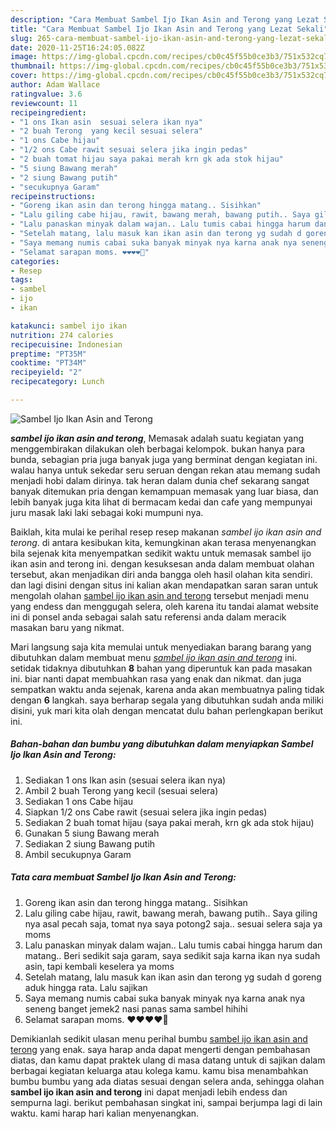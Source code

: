 ```yaml
---
description: "Cara Membuat Sambel Ijo Ikan Asin and Terong yang Lezat Sekali"
title: "Cara Membuat Sambel Ijo Ikan Asin and Terong yang Lezat Sekali"
slug: 265-cara-membuat-sambel-ijo-ikan-asin-and-terong-yang-lezat-sekali
date: 2020-11-25T16:24:05.082Z
image: https://img-global.cpcdn.com/recipes/cb0c45f55b0ce3b3/751x532cq70/sambel-ijo-ikan-asin-and-terong-foto-resep-utama.jpg
thumbnail: https://img-global.cpcdn.com/recipes/cb0c45f55b0ce3b3/751x532cq70/sambel-ijo-ikan-asin-and-terong-foto-resep-utama.jpg
cover: https://img-global.cpcdn.com/recipes/cb0c45f55b0ce3b3/751x532cq70/sambel-ijo-ikan-asin-and-terong-foto-resep-utama.jpg
author: Adam Wallace
ratingvalue: 3.6
reviewcount: 11
recipeingredient:
- "1 ons Ikan asin  sesuai selera ikan nya"
- "2 buah Terong  yang kecil sesuai selera"
- "1 ons Cabe hijau"
- "1/2 ons Cabe rawit sesuai selera jika ingin pedas"
- "2 buah tomat hijau saya pakai merah krn gk ada stok hijau"
- "5 siung Bawang merah"
- "2 siung Bawang putih"
- "secukupnya Garam"
recipeinstructions:
- "Goreng ikan asin dan terong hingga matang.. Sisihkan"
- "Lalu giling cabe hijau, rawit, bawang merah, bawang putih.. Saya giling nya asal pecah saja, tomat nya saya potong2 saja.. sesuai selera saja ya moms"
- "Lalu panaskan minyak dalam wajan.. Lalu tumis cabai hingga harum dan matang.. Beri sedikit saja garam, saya sedikit saja karna ikan nya sudah asin, tapi kembali keselera ya moms"
- "Setelah matang, lalu masuk kan ikan asin dan terong yg sudah d goreng aduk hingga rata. Lalu sajikan"
- "Saya memang numis cabai suka banyak minyak nya karna anak nya seneng banget jemek2 nasi panas sama sambel hihihi"
- "Selamat sarapan moms. ❤❤❤❤💃"
categories:
- Resep
tags:
- sambel
- ijo
- ikan

katakunci: sambel ijo ikan 
nutrition: 274 calories
recipecuisine: Indonesian
preptime: "PT35M"
cooktime: "PT34M"
recipeyield: "2"
recipecategory: Lunch

---
```



![Sambel Ijo Ikan Asin and Terong](https://img-global.cpcdn.com/recipes/cb0c45f55b0ce3b3/751x532cq70/sambel-ijo-ikan-asin-and-terong-foto-resep-utama.jpg)

<b><i>sambel ijo ikan asin and terong</i></b>, Memasak adalah suatu kegiatan yang menggembirakan dilakukan oleh berbagai kelompok. bukan hanya para bunda, sebagian pria juga banyak juga yang berminat dengan kegiatan ini. walau hanya untuk sekedar seru seruan dengan rekan atau memang sudah menjadi hobi dalam dirinya. tak heran dalam dunia chef sekarang sangat banyak ditemukan pria dengan kemampuan memasak yang luar biasa, dan lebih banyak juga kita lihat di bermacam kedai dan cafe yang mempunyai juru masak laki laki sebagai koki mumpuni nya.

Baiklah, kita mulai ke perihal resep resep makanan <i>sambel ijo ikan asin and terong</i>. di antara kesibukan kita, kemungkinan akan terasa menyenangkan bila sejenak kita menyempatkan sedikit waktu untuk memasak sambel ijo ikan asin and terong ini. dengan kesuksesan anda dalam membuat olahan tersebut, akan menjadikan diri anda bangga oleh hasil olahan kita sendiri. dan lagi disini dengan situs ini kalian akan mendapatkan saran saran untuk mengolah olahan <u>sambel ijo ikan asin and terong</u> tersebut menjadi menu yang endess dan menggugah selera, oleh karena itu tandai alamat website ini di ponsel anda sebagai salah satu referensi anda dalam meracik masakan baru yang nikmat.




Mari langsung saja kita memulai untuk menyediakan barang barang yang dibutuhkan dalam membuat menu <u><i>sambel ijo ikan asin and terong</i></u> ini. setidak tidaknya dibutuhkan <b>8</b> bahan yang diperuntuk kan pada masakan ini. biar nanti dapat membuahkan rasa yang enak dan nikmat. dan juga sempatkan waktu anda sejenak, karena anda akan membuatnya paling tidak dengan <b>6</b> langkah. saya berharap segala yang dibutuhkan sudah anda miliki disini, yuk mari kita olah dengan mencatat dulu bahan perlengkapan berikut ini.

<!--inarticleads1-->

##### Bahan-bahan dan bumbu yang dibutuhkan dalam menyiapkan Sambel Ijo Ikan Asin and Terong:

1. Sediakan 1 ons Ikan asin  (sesuai selera ikan nya)
1. Ambil 2 buah Terong  yang kecil (sesuai selera)
1. Sediakan 1 ons Cabe hijau
1. Siapkan 1/2 ons Cabe rawit (sesuai selera jika ingin pedas)
1. Sediakan 2 buah tomat hijau (saya pakai merah, krn gk ada stok hijau)
1. Gunakan 5 siung Bawang merah
1. Sediakan 2 siung Bawang putih
1. Ambil secukupnya Garam




<!--inarticleads2-->

##### Tata cara membuat Sambel Ijo Ikan Asin and Terong:

1. Goreng ikan asin dan terong hingga matang.. Sisihkan
1. Lalu giling cabe hijau, rawit, bawang merah, bawang putih.. Saya giling nya asal pecah saja, tomat nya saya potong2 saja.. sesuai selera saja ya moms
1. Lalu panaskan minyak dalam wajan.. Lalu tumis cabai hingga harum dan matang.. Beri sedikit saja garam, saya sedikit saja karna ikan nya sudah asin, tapi kembali keselera ya moms
1. Setelah matang, lalu masuk kan ikan asin dan terong yg sudah d goreng aduk hingga rata. Lalu sajikan
1. Saya memang numis cabai suka banyak minyak nya karna anak nya seneng banget jemek2 nasi panas sama sambel hihihi
1. Selamat sarapan moms. ❤❤❤❤💃




Demikianlah sedikit ulasan menu perihal bumbu <u>sambel ijo ikan asin and terong</u> yang enak. saya harap anda dapat mengerti dengan pembahasan diatas, dan kamu dapat praktek ulang di masa datang untuk di sajikan dalam berbagai kegiatan keluarga atau kolega kamu. kamu bisa menambahkan bumbu bumbu yang ada diatas sesuai dengan selera anda, sehingga olahan <b>sambel ijo ikan asin and terong</b> ini dapat menjadi lebih endess dan sempurna lagi. berikut pembahasan singkat ini, sampai berjumpa lagi di lain waktu. kami harap hari kalian menyenangkan.

